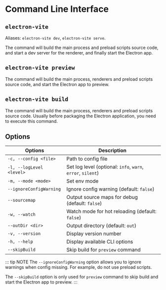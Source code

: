 # Command Line Interface

## `electron-vite`

Aliases: `electron-vite dev`, `electron-vite serve`.

The command will build the main process and preload scripts source code, and start a dev server for the renderer, and finally start the Electron app.

## `electron-vite preview`

The command will build the main process, renderers and preload scripts source code, and start the Electron app to preview.


## `electron-vite build`

The command will build the main process, renderers and preload scripts source code. Usually before packaging the Electron application, you need to execute this command.

## Options

| Options                   | Description                   |
| ------------------------- | ----------------------------  |
| `-c, --config <file>`     | Path to config file |
| `-l, --logLevel <level>`  | Set log level (optional: `info`, `warn`, `error`, `silent`) |
| `-m, --mode <mode>`       | Set env mode |
| `--ignoreConfigWarning`   | Ignore config warning (default: `false`) |
| `--sourcemap`             | Output source maps for debug (default: `false`) |
| `-w, --watch`             | Watch mode for hot reloading (default: `false`) |
| `--outDir <dir>`          | Output directory (default: `out`)  |
| `-v, --version`	          | Display version number |
| `-h, --help`	            | Display available CLI options |
| `--skipBuild`	            | Skip build for `preview` command |

::: tip NOTE
The `--ignoreConfigWarning` option allows you to ignore warnings when config missing. For example, do not use preload scripts.

The `--skipBuild` option is only used for `preview` command to skip build and start the Electron app to preview.
:::
